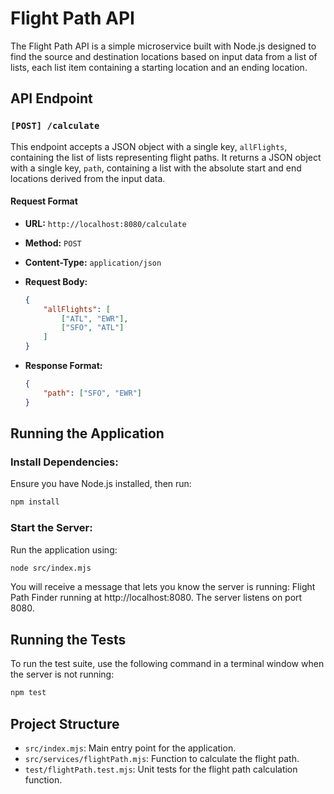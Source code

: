 # Flight Path API

The Flight Path API is a simple microservice built with Node.js designed to find the source and destination locations based on input data from a list of lists, each list item containing a starting location and an ending location.

## API Endpoint

### `[POST] /calculate`

This endpoint accepts a JSON object with a single key, `allFlights`, containing the list of lists representing flight paths. It returns a JSON object with a single key, `path`, containing a list with the absolute start and end locations derived from the input data.

#### Request Format

- **URL:** `http://localhost:8080/calculate`
- **Method:** `POST`
- **Content-Type:** `application/json`
- **Request Body:**
  ```json
  {
      "allFlights": [
          ["ATL", "EWR"],
          ["SFO", "ATL"]
      ]
  }
  ```


- **Response Format:**
  ```json
  {
      "path": ["SFO", "EWR"]
  }
  ```

## Running the Application

### Install Dependencies:
Ensure you have Node.js installed, then run:
```sh
npm install
```

### Start the Server:
Run the application using:
```sh
node src/index.mjs
```

You will receive a message that lets you know the server is running: Flight Path Finder running at http://localhost:8080. The server listens on port 8080.


## Running the Tests
To run the test suite, use the following command in a terminal window when the server is not running:
```sh
npm test
```

## Project Structure
- `src/index.mjs`: Main entry point for the application.
- `src/services/flightPath.mjs`: Function to calculate the flight path.
- `test/flightPath.test.mjs`: Unit tests for the flight path calculation function.
